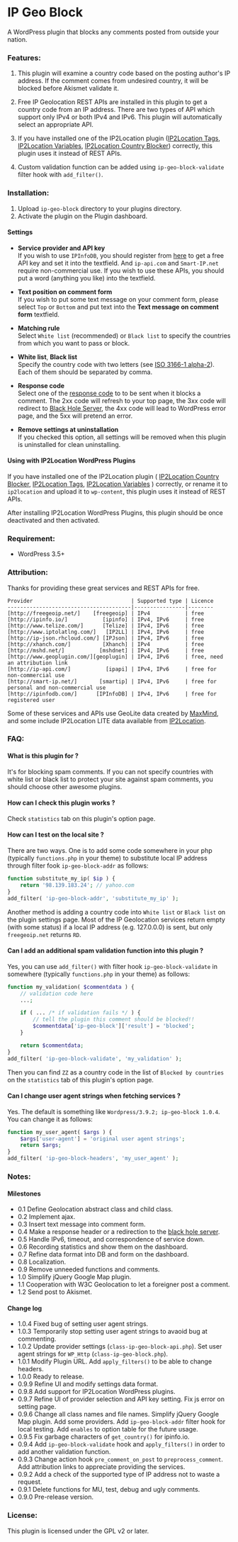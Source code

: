 IP Geo Block
==============

A WordPress plugin that blocks any comments posted from outside your nation.

### Features:

1. This plugin will examine a country code based on the posting author's IP 
address. If the comment comes from undesired country, it will be blocked 
before Akismet validate it.

2. Free IP Geolocation REST APIs are installed in this plugin to get a country 
code from an IP address. There are two types of API which support only IPv4 or 
both IPv4 and IPv6. This plugin will automatically select an appropriate API.

3. If you have installed one of the IP2Location plugin
([IP2Location Tags][IP2Tag],
 [IP2Location Variables][IP2Var],
 [IP2Location Country Blocker][IP2Blk])
correctly, this plugin uses it instead of REST APIs.

4. Custom validation function can be added using `ip-geo-block-validate` 
filter hook with `add_filter()`.

### Installation:

1. Upload `ip-geo-block` directory to your plugins directory.
2. Activate the plugin on the Plugin dashboard.

#### Settings

- **Service provider and API key**  
    If you wish to use `IPInfoDB`, you should register from [here][register]
    to get a free API key and set it into the textfield. And `ip-api.com` and 
    `Smart-IP.net` require non-commercial use. If you wish to use these APIs, 
    you should put a word (anything you like) into the textfield.

- **Text position on comment form**  
    If you wish to put some text message on your comment form, please select
    `Top` or `Bottom` and put text into the **Text message on comment form**
    textfield.

- **Matching rule**  
    Select `White list` (recommended) or `Black list` to specify the countries
    from which you want to pass or block.

- **White list**, **Black list**  
    Specify the country code with two letters (see [ISO 3166-1 alpha-2][ISO]).
    Each of them should be separated by comma.

- **Response code**  
    Select one of the [response code][RFC] to to be sent when it blocks a 
    comment. The 2xx code will refresh to your top page, the 3xx code will 
    redirect to [Black Hole Server][BHS], the 4xx code will lead to WordPress 
    error page, and the 5xx will pretend an error.

- **Remove settings at uninstallation**  
    If you checked this option, all settings will be removed when this plugin
    is uninstalled for clean uninstalling.

#### Using with IP2Location WordPress Plugins

If you have installed one of the IP2Location plugin (
    [IP2Location Country Blocker][IP2L_CBlk],
    [IP2Location Tags][IP2L_Tags],
    [IP2Location Variables][IP2L_Vars]
) correctly, or rename it to `ip2location` and upload it to `wp-content`, 
this plugin uses it instead of REST APIs.

After installing IP2Location WordPress Plugins, this plugin should be once 
deactivated and then activated.

### Requirement:

- WordPress 3.5+

### Attribution:

Thanks for providing these great services and REST APIs for free.

    Provider                               | Supported type | Licence
    ---------------------------------------|----------------|--------
    [http://freegeoip.net/]    [freegeoip] | IPv4           | free
    [http://ipinfo.io/]           [ipinfo] | IPv4, IPv6     | free
    [http://www.telize.com/]      [Telize] | IPv4, IPv6     | free
    [http://www.iptolatlng.com/]   [IP2LL] | IPv4, IPv6     | free
    [http://ip-json.rhcloud.com/] [IPJson] | IPv4, IPv6     | free
    [http://xhanch.com/]          [Xhanch] | IPv4           | free
    [http://mshd.net/]           [mshdnet] | IPv4, IPv6     | free
    [http://www.geoplugin.com/][geoplugin] | IPv4, IPv6     | free, need an attribution link
    [http://ip-api.com/]           [ipapi] | IPv4, IPv6     | free for non-commercial use
    [http://smart-ip.net/]       [smartip] | IPv4, IPv6     | free for personal and non-commercial use
    [http://ipinfodb.com/]      [IPInfoDB] | IPv4, IPv6     | free for registered user

Some of these services and APIs use GeoLite data created by [MaxMind][MaxMind],
and some include IP2Location LITE data available from [IP2Location][IP2Loc].

### FAQ:

#### What is this plugin for ? ####

It's for blocking spam comments. If you can not specify countries with white 
list or black list to protect your site against spam comments, you should 
choose other awesome plugins.

#### How can I check this plugin works ? ####

Check `statistics` tab on this plugin's option page.

#### How can I test on the local site ? ####

There are two ways. One is to add some code somewhere in your php (typically 
`functions.php` in your theme) to substitute local IP address through filter
fook `ip-geo-block-addr` as follows:

```php
function substitute_my_ip( $ip ) {
    return '98.139.183.24'; // yahoo.com
}
add_filter( 'ip-geo-block-addr', 'substitute_my_ip' );
```

Another method is adding a country code into `White list` or `Black list` on 
the plugin settings page. Most of the IP Geolocation services return empty 
(with some status) if a local IP address (e.g. 127.0.0.0) is sent, but only 
`freegeoip.net` returns `RD`.

#### Can I add an additional spam validation function into this plugin ? ####

Yes, you can use `add_filter()` with filter hook `ip-geo-block-validate` in 
somewhere (typically `functions.php` in your theme) as follows:

```php
function my_validation( $commentdata ) {
    // validation code here
    ...;

    if ( ... /* if validation fails */ ) {
        // tell the plugin this comment should be blocked!!
        $commentdata['ip-geo-block']['result'] = 'blocked';
    }

    return $commentdata;
}
add_filter( 'ip-geo-block-validate', 'my_validation' );
```

Then you can find `ZZ` as a country code in the list of `Blocked by countries` 
on the `statistics` tab of this plugin's option page.

#### Can I change user agent strings when fetching services ? ####

Yes. The default is something like `Wordpress/3.9.2; ip-geo-block 1.0.4`.
You can change it as follows:

```php
function my_user_agent( $args ) {
    $args['user-agent'] = 'original user agent strings';
    return $args;
}
add_filter( 'ip-geo-block-headers', 'my_user_agent' );
```

### Notes:

#### Milestones

- 0.1    Define Geolocation abstract class and child class.
- 0.2    Implement ajax.
- 0.3    Insert text message into comment form.
- 0.4    Make a response header or a redirection to the [black hole server][BHS].
- 0.5    Handle IPv6, timeout, and correspondence of service down.
- 0.6    Recording statistics and show them on the dashboard.
- 0.7    Refine data format into DB and form on the dashboard.
- 0.8    Localization.
- 0.9    Remove unneeded functions and comments.
- 1.0    Simplify jQuery Google Map plugin.
- 1.1    Cooperation with W3C Geolocation to let a foreigner post a comment.
- 1.2    Send post to Akismet.

#### Change log

- 1.0.4  Fixed bug of setting user agent strings.
- 1.0.3  Temporarily stop setting user agent strings to avaoid bug
         at commenting.
- 1.0.2  Update provider settings (`class-ip-geo-block-api.php`).
         Set user agent strings for `WP_Http` (`class-ip-geo-block.php`).
- 1.0.1  Modify Plugin URL.
         Add `apply_filters()` to be able to change headers.
- 1.0.0  Ready to release.
- 0.9.9  Refine UI and modify settings data format.
- 0.9.8  Add support for IP2Location WordPress plugins.
- 0.9.7  Refine UI of provider selection and API key setting.
         Fix js error on setting page.
- 0.9.6  Change all class names and file names.
         Simplify jQuery Google Map plugin.
         Add some providers.
         Add `ip-geo-block-addr` filter hook for local testing.
         Add `enables` to option table for the future usage.
- 0.9.5  Fix garbage characters of `get_country()` for ipinfo.io.
- 0.9.4  Add `ip-geo-block-validate` hook and `apply_filters()` in order to 
         add another validation function.
- 0.9.3  Change action hook `pre_comment_on_post` to `preprocess_comment`.
         Add attribution links to appreciate providing the services.
- 0.9.2  Add a check of the supported type of IP address not to waste a request.
- 0.9.1  Delete functions for MU, test, debug and ugly comments.
- 0.9.0  Pre-release version.

### License:

This plugin is licensed under the GPL v2 or later.

[freegeoip]:http://freegeoip.net/ "freegeoip.net: FREE IP Geolocation Web Service"
[ipinfo]:   http://ipinfo.io/ "ipinfo.io - ip address information including geolocation, hostname and network details"
[Telize]:   http://www.telize.com/ "Telize - JSON IP and GeoIP REST API"
[IP2LL]:    http://www.iptolatlng.com/ "IP to Latitude, Longitude"
[IPJson]:   http://ip-json.rhcloud.com/ "Free IP Geolocation Web Service"
[Xhanch]:   http://xhanch.com/xhanch-api-ip-get-detail/ "Xhanch API - IP Get Detail | Xhanch Studio"
[mshdnet]:  http://mshd.net/documentation/geoip "www.mshd.net - Geoip Documentation"
[geoplugin]:http://www.geoplugin.com/ "geoPlugin to geolocate your visitors"
[ipapi]:    http://ip-api.com/ "IP-API.com - Free Geolocation API"
[smartip]:  http://smart-ip.net/geoip-api "Geo-IP API Documentation"
[IPInfoDB]: http://ipinfodb.com/ "IPInfoDB | Free IP Address Geolocation Tools"
[MaxMind]:  http://www.maxmind.com "MaxMind - IP Geolocation and Online Fraud Prevention"
[IP2Loc]:   http://www.ip2location.com "IP Address Geolocation to Identify Website Visitor's Geographical Location"
[IP2Tag]:   http://wordpress.org/plugins/ip2location-tags/ "WordPress › IP2Location Tags « WordPress Plugins"
[IP2Var]:   http://wordpress.org/plugins/ip2location-variables/ "WordPress › IP2Location Tags « WordPress Plugins"
[IP2Blk]:   http://wordpress.org/plugins/ip2location-country-blocker/ "WordPress › IP2Location Country Blocker « WordPress Plugins"
[register]: http://ipinfodb.com/register.php
[BHS]: http://blackhole.webpagetest.org/
[ISO]: http://en.wikipedia.org/wiki/ISO_3166-1_alpha-2#Officially_assigned_code_elements "ISO 3166-1 alpha-2 - Wikipedia, the free encyclopedia"
[RFC]: http://tools.ietf.org/html/rfc2616#section-10 "RFC 2616 - Hypertext Transfer Protocol -- HTTP/1.1"
[IP2L_Tags]: http://wordpress.org/plugins/ip2location-tags/ "WordPress › IP2Location Tags « WordPress Plugins"
[IP2L_Vars]: http://wordpress.org/plugins/ip2location-variables/ "WordPress › IP2Location Tags « WordPress Plugins"
[IP2L_CBlk]: http://wordpress.org/plugins/ip2location-country-blocker/ "WordPress › IP2Location Country Blocker « WordPress Plugins"
